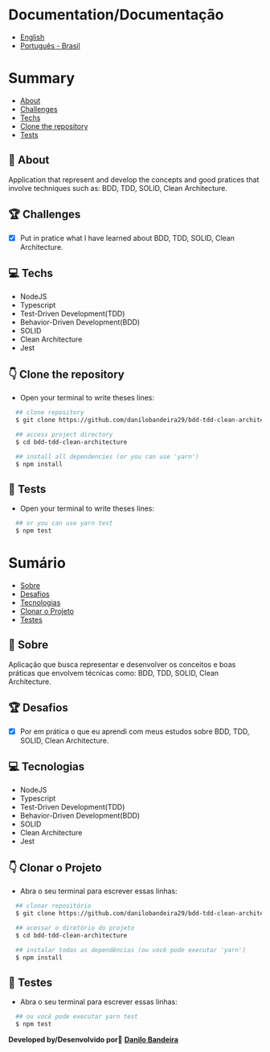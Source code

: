 # Documentation/Documentação
- [English](#-Summary)
- [Português - Brasil](#-Sumário)

# Summary
- [About](#-About)
- [Challenges](#-Challenges)
- [Techs](#-Techs)
- [Clone the repository](#-Clone-the-repository)
- [Tests](#-Tests)

## 📝 About
Application that represent and develop the concepts and good pratices that involve techniques such as: BDD, TDD, SOLID, Clean Architecture.

## 🏆 Challenges
- [x] Put in pratice what I have learned about BDD, TDD, SOLID, Clean Architecture.

## 💻 Techs
- NodeJS
- Typescript
- Test-Driven Development(TDD)
- Behavior-Driven Development(BDD)
- SOLID
- Clean Architecture
- Jest

## 👇 Clone the repository
- Open your terminal to write theses lines:
```bash
  ## clone repository
  $ git clone https://github.com/danilobandeira29/bdd-tdd-clean-architecture.git

  ## access project directory
  $ cd bdd-tdd-clean-architecture

  ## install all dependencies (or you can use 'yarn')
  $ npm install

```
## 🧪 Tests
- Open your terminal to write theses lines:
```bash
  ## or you can use yarn test
  $ npm test
```
# Sumário
- [Sobre](#-Sobre)
- [Desafios](#-Desafios)
- [Tecnologias](#-Tecnologias)
- [Clonar o Projeto](#-Clonar-o-Projeto)
- [Testes](#-Testes)

## 📝 Sobre
Aplicação que busca representar e desenvolver os conceitos e boas práticas que envolvem técnicas como: BDD, TDD, SOLID, Clean Architecture.

## 🏆 Desafios
- [x] Por em prática o que eu aprendi com meus estudos sobre BDD, TDD, SOLID, Clean Architecture.

## 💻 Tecnologias
- NodeJS
- Typescript
- Test-Driven Development(TDD)
- Behavior-Driven Development(BDD)
- SOLID
- Clean Architecture
- Jest

## 👇 Clonar o Projeto
- Abra o seu terminal para escrever essas linhas:
```bash
  ## clonar repositório
  $ git clone https://github.com/danilobandeira29/bdd-tdd-clean-architecture.git

  ## acessar o diretório do projeto
  $ cd bdd-tdd-clean-architecture

  ## instalar todas as dependências (ou você pode executar 'yarn')
  $ npm install
```

## 🧪 Testes
- Abra o seu terminal para escrever essas linhas:
```bash
  ## ou você pode executar yarn test
  $ npm test
```

**Developed by/Desenvolvido por**👻
<a href="https://www.linkedin.com/in/danilo-bandeira-4411851a4/">**Danilo Bandeira</a>**

